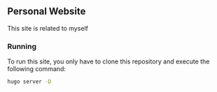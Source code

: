 ## Personal Website 

This site is related to myself

### Running

To run this site, you only have to clone this repository and execute the following command:

```bash
hugo server -D
``` 

